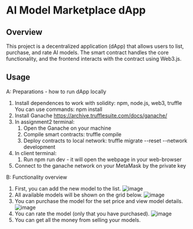 # AI Model Marketplace dApp
## Overview
This project is a decentralized application (dApp) that allows users to list, purchase, and rate AI models. The smart contract handles the core functionality, and the frontend interacts with the contract using Web3.js.
## Usage
A: Preparations - how to run dApp locally
1. Install dependences to work with solidity: npm, node.js, web3, truffle
   You can use commands: npm install
2. Install Ganache https://archive.trufflesuite.com/docs/ganache/
3. In assignment2 terminal:
   1. Open the Ganache on your machine
   2. Compile smart contracts: truffle compile
   3. Deploy contracts to local network: truffle migrate --reset --network development
4. In client terminal:
   1. Run npm run dev - it will open the webpage in your web-browser
5. Connect to the ganache network on your MetaMask by the private key

B: Functionality overview
   1. First, you can add the new model to the list.
      ![image](https://github.com/user-attachments/assets/cdab908c-a338-4423-9712-e4607f41e835)
   2. All available models will be shown on the grid below.
      ![image](https://github.com/user-attachments/assets/8f2b6306-624d-491c-87f0-2cdeb7d18dc7)
   3. You can purchase the model for the set price and view model details.
      ![image](https://github.com/user-attachments/assets/dbaf77bf-398e-49d2-9028-cba9866812ed)
   4. You can rate the model (only that you have purchased).
      ![image](https://github.com/user-attachments/assets/80469295-5f4a-4225-9774-7c77fc90ef26)
   5. You can get all the money from selling your models.



      

      

   
